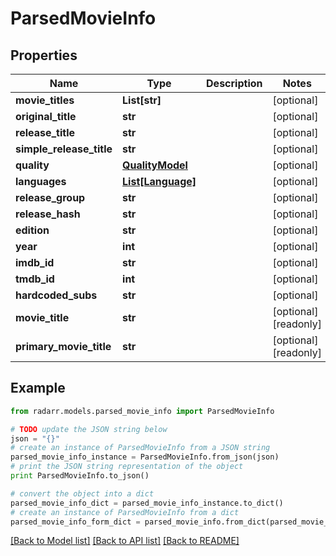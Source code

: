 # ParsedMovieInfo


## Properties
Name | Type | Description | Notes
------------ | ------------- | ------------- | -------------
**movie_titles** | **List[str]** |  | [optional] 
**original_title** | **str** |  | [optional] 
**release_title** | **str** |  | [optional] 
**simple_release_title** | **str** |  | [optional] 
**quality** | [**QualityModel**](QualityModel.md) |  | [optional] 
**languages** | [**List[Language]**](Language.md) |  | [optional] 
**release_group** | **str** |  | [optional] 
**release_hash** | **str** |  | [optional] 
**edition** | **str** |  | [optional] 
**year** | **int** |  | [optional] 
**imdb_id** | **str** |  | [optional] 
**tmdb_id** | **int** |  | [optional] 
**hardcoded_subs** | **str** |  | [optional] 
**movie_title** | **str** |  | [optional] [readonly] 
**primary_movie_title** | **str** |  | [optional] [readonly] 

## Example

```python
from radarr.models.parsed_movie_info import ParsedMovieInfo

# TODO update the JSON string below
json = "{}"
# create an instance of ParsedMovieInfo from a JSON string
parsed_movie_info_instance = ParsedMovieInfo.from_json(json)
# print the JSON string representation of the object
print ParsedMovieInfo.to_json()

# convert the object into a dict
parsed_movie_info_dict = parsed_movie_info_instance.to_dict()
# create an instance of ParsedMovieInfo from a dict
parsed_movie_info_form_dict = parsed_movie_info.from_dict(parsed_movie_info_dict)
```
[[Back to Model list]](../README.md#documentation-for-models) [[Back to API list]](../README.md#documentation-for-api-endpoints) [[Back to README]](../README.md)


